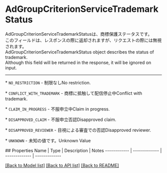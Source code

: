 # AdGroupCriterionServiceTrademarkStatus

<div lang=\"ja\">AdGroupCriterionServiceTrademarkStatusは、商標保護ステータスです。<br> このフィールドは、レスポンスの際に返却されますが、リクエストの際には無視されます。</div> <div lang=\"en\">AdGroupCriterionServiceTrademarkStatus object describes the status of trademark.<br> Although this field will be returned in the response, it will be ignored on input.</div> <hr> <p>* <code>NO_RESTRICTION</code> - <span lang=\"ja\">制限なし</span><span lang=\"en\">No restriction.</span></p> <p>* <code>CONFLICT_WITH_TRADEMARK</code> - <span lang=\"ja\">商標に抵触して配信停止中</span><span lang=\"en\">Conflict with trademark.</span></p> <p>* <code>CLAIM_IN_PROGRESS</code> - <span lang=\"ja\">不服申立中</span><span lang=\"en\">Claim in progress.</span></p> <p>* <code>DISAPPROVED_CLAIM</code> - <span lang=\"ja\">不服申立否認</span><span lang=\"en\">Disapproved claim.</span></p> <p>* <code>DISAPPROVED_REVIEWER</code> - <span lang=\"ja\">目視による審査での否認</span><span lang=\"en\">Disapproved reviewer.</span></p> <p>* <code>UNKNOWN</code> - <span lang=\"ja\">未知の値です。</span><span lang=\"en\">Unknown Value</span></p> 
## Properties
Name | Type | Description | Notes
------------ | ------------- | ------------- | -------------

[[Back to Model list]](../README.md#documentation-for-models) [[Back to API list]](../README.md#documentation-for-api-endpoints) [[Back to README]](../README.md)


